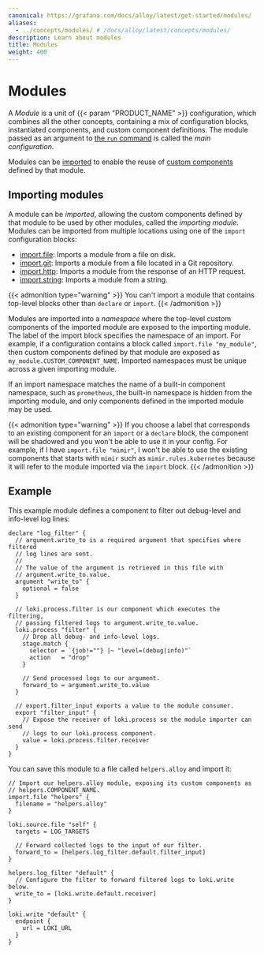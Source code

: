 ```yaml
---
canonical: https://grafana.com/docs/alloy/latest/get-started/modules/
aliases:
  - ../concepts/modules/ # /docs/alloy/latest/concepts/modules/
description: Learn about modules
title: Modules
weight: 400
---
```


# Modules

A _Module_ is a unit of {{< param "PRODUCT_NAME" >}} configuration, which combines all the other concepts, containing a mix of configuration blocks, instantiated components, and custom component definitions.
The module passed as an argument to [the `run` command][run] is called the _main configuration_.

Modules can be [imported](#importing-modules) to enable the reuse of [custom components][] defined by that module.

## Importing modules

A module can be _imported_, allowing the custom components defined by that module to be used by other modules, called the _importing module_.
Modules can be imported from multiple locations using one of the `import` configuration blocks:

* [import.file][]: Imports a module from a file on disk.
* [import.git][]: Imports a module from a file located in a Git repository.
* [import.http][]: Imports a module from the response of an HTTP request.
* [import.string][]: Imports a module from a string.

{{< admonition type="warning" >}}
You can't import a module that contains top-level blocks other than `declare` or `import`.
{{< /admonition >}}

Modules are imported into a _namespace_ where the top-level custom components of the imported module are exposed to the importing module.
The label of the import block specifies the namespace of an import.
For example, if a configuration contains a block called `import.file "my_module"`, then custom components defined by that module are exposed as `my_module.CUSTOM_COMPONENT_NAME`. Imported namespaces must be unique across a given importing module.

If an import namespace matches the name of a built-in component namespace, such as `prometheus`, the built-in namespace is hidden from the importing module, and only components defined in the imported module may be used.

{{< admonition type="warning" >}}
If you choose a label that corresponds to an existing component for an `import` or a `declare` block, the component will be shadowed and you won't be able to use it in your config.
For example, if I have `import.file "mimir"`, I won't be able to use the existing components that starts with `mimir` such as `mimir.rules.kubernetes` because it will refer to the module imported via the 
`import` block.
{{< /admonition >}}

## Example

This example module defines a component to filter out debug-level and info-level log lines:

```alloy
declare "log_filter" {
  // argument.write_to is a required argument that specifies where filtered
  // log lines are sent.
  //
  // The value of the argument is retrieved in this file with
  // argument.write_to.value.
  argument "write_to" {
    optional = false
  }

  // loki.process.filter is our component which executes the filtering,
  // passing filtered logs to argument.write_to.value.
  loki.process "filter" {
    // Drop all debug- and info-level logs.
    stage.match {
      selector = `{job!=""} |~ "level=(debug|info)"`
      action   = "drop"
    }

    // Send processed logs to our argument.
    forward_to = argument.write_to.value
  }

  // export.filter_input exports a value to the module consumer.
  export "filter_input" {
    // Expose the receiver of loki.process so the module importer can send
    // logs to our loki.process component.
    value = loki.process.filter.receiver
  }
}
```

You can save this module to a file called `helpers.alloy` and import it:

```alloy
// Import our helpers.alloy module, exposing its custom components as
// helpers.COMPONENT_NAME.
import.file "helpers" {
  filename = "helpers.alloy"
}

loki.source.file "self" {
  targets = LOG_TARGETS

  // Forward collected logs to the input of our filter.
  forward_to = [helpers.log_filter.default.filter_input]
}

helpers.log_filter "default" {
  // Configure the filter to forward filtered logs to loki.write below.
  write_to = [loki.write.default.receiver]
}

loki.write "default" {
  endpoint {
    url = LOKI_URL
  }
}
```

[custom components]: ../custom_components/
[run]: ../../reference/cli/run/
[import.file]: ../../reference/config-blocks/import.file/
[import.git]: ../../reference/config-blocks/import.git/
[import.http]: ../../reference/config-blocks/import.http/
[import.string]: ../../reference/config-blocks/import.string/

